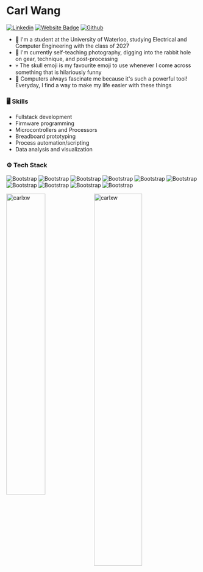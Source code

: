 # Carl Wang



[![Linkedin](https://img.shields.io/badge/-LinkedIn-blue?style=flat&logo=Linkedin&logoColor=white)](https://www.linkedin.com/in/carlxwang/)
[![Website Badge](https://img.shields.io/badge/-Website-c14438?style=flat&logo=Google-Chrome&logoColor=white&link=https://www.carlxw.dev)](https://www.carlxw.dev)
[![Github](https://img.shields.io/github/followers/carlxw?label=Follow&style=social)](https://github.com/carlxw)

- 🍎 I'm a student at the University of Waterloo, studying Electrical and Computer Engineering with the class of 2027
- 📸 I'm currently self-teaching photography, digging into the rabbit hole on gear, technique, and post-processing
- 💀 The skull emoji is my favourite emoji to use whenever I come across something that is hilariously funny
- 💾 Computers always fascinate me because it's such a powerful tool! Everyday, I find a way to make my life easier with these things

### 🖥 Skills

- Fullstack development
- Firmware programming
- Microcontrollers and Processors
- Breadboard prototyping
- Process automation/scripting
- Data analysis and visualization

### ⚙️ Tech Stack

![Bootstrap](https://img.shields.io/badge/-Python%20%28Django%29-05122A?style=flat-square&logo=Python-(Django)&color=353535) ![Bootstrap](https://img.shields.io/badge/-JavaScript%2C%20TypeScript%20%28ReactJS%2C%20React%20Native%3B%20NodeJS%2C%20ExpressJS%29-05122A?style=flat-square&logo=JavaScript,-TypeScript-(ReactJS,-React-Native;-NodeJS,-ExpressJS)&color=353535) ![Bootstrap](https://img.shields.io/badge/-Java-05122A?style=flat-square&logo=Java&color=353535) ![Bootstrap](https://img.shields.io/badge/-C%2B%2B%2C%20C%23-05122A?style=flat-square&logo=C++,-C#&color=353535) ![Bootstrap](https://img.shields.io/badge/-HTML5%2C%20CSS3-05122A?style=flat-square&logo=HTML5,-CSS3&color=353535) ![Bootstrap](https://img.shields.io/badge/-LaTeX-05122A?style=flat-square&logo=LaTeX&color=353535) ![Bootstrap](https://img.shields.io/badge/-MySQL-05122A?style=flat-square&logo=MySQL&color=353535) ![Bootstrap](https://img.shields.io/badge/-Visual%20Studio%20Code-05122A?style=flat-square&logo=Visual-Studio-Code&color=353535) ![Bootstrap](https://img.shields.io/badge/-Raspberry%20Pi%2C%20Arduino%2C%20ESP32%2C%20STM32-05122A?style=flat-square&logo=Raspberry-Pi,-Arduino,-ESP32,-STM32&color=353535) ![Bootstrap](https://img.shields.io/badge/-Excel-05122A?style=flat-square&logo=Excel&color=353535)

<div>
  <img width="45%" align="left" src="https://github-readme-stats.vercel.app/api/top-langs?username=carlxw&show_icons=true&locale=en&layout=compact" alt="carlxw" />
  <img width="50%"  src="https://github-readme-streak-stats.herokuapp.com/?user=carlxw&" alt="carlxw" />
</div>

<!-- https://hejazizo-github-profile-readme-srcstreamlit-app-i6skm7.streamlit.app/ --> 
